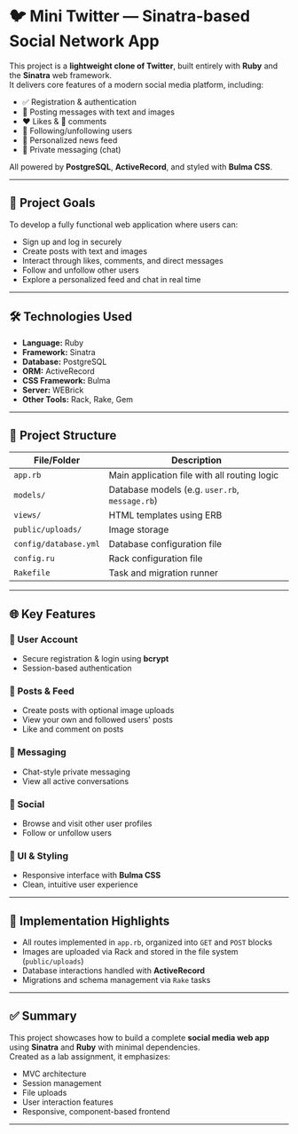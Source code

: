 # 🐦 Mini Twitter — Sinatra-based Social Network App

This project is a **lightweight clone of Twitter**, built entirely with **Ruby** and the **Sinatra** web framework.  
It delivers core features of a modern social media platform, including:

- ✅ Registration & authentication  
- 📝 Posting messages with text and images  
- ❤️ Likes & 💬 comments  
- 👥 Following/unfollowing users  
- 📰 Personalized news feed  
- 📩 Private messaging (chat)

All powered by **PostgreSQL**, **ActiveRecord**, and styled with **Bulma CSS**.

---

## 🚀 Project Goals

To develop a fully functional web application where users can:

- Sign up and log in securely
- Create posts with text and images
- Interact through likes, comments, and direct messages
- Follow and unfollow other users
- Explore a personalized feed and chat in real time

---

## 🛠 Technologies Used

- **Language:** Ruby  
- **Framework:** Sinatra  
- **Database:** PostgreSQL  
- **ORM:** ActiveRecord  
- **CSS Framework:** Bulma  
- **Server:** WEBrick  
- **Other Tools:** Rack, Rake, Gem

---

## 📁 Project Structure

| File/Folder         | Description                                       |
|---------------------|---------------------------------------------------|
| `app.rb`            | Main application file with all routing logic     |
| `models/`           | Database models (e.g. `user.rb`, `message.rb`)   |
| `views/`            | HTML templates using ERB                         |
| `public/uploads/`   | Image storage                                     |
| `config/database.yml` | Database configuration file                   |
| `config.ru`         | Rack configuration file                          |
| `Rakefile`          | Task and migration runner                        |

---

## 🌐 Key Features

### 👤 User Account
- Secure registration & login using **bcrypt**
- Session-based authentication

### 📄 Posts & Feed
- Create posts with optional image uploads
- View your own and followed users' posts
- Like and comment on posts

### 💬 Messaging
- Chat-style private messaging
- View all active conversations

### 👥 Social
- Browse and visit other user profiles
- Follow or unfollow users

### 🎨 UI & Styling
- Responsive interface with **Bulma CSS**
- Clean, intuitive user experience

---

## 🧩 Implementation Highlights

- All routes implemented in `app.rb`, organized into `GET` and `POST` blocks
- Images are uploaded via Rack and stored in the file system (`public/uploads`)
- Database interactions handled with **ActiveRecord**
- Migrations and schema management via `Rake` tasks

---

## ✅ Summary

This project showcases how to build a complete **social media web app** using **Sinatra** and **Ruby** with minimal dependencies.  
Created as a lab assignment, it emphasizes:

- MVC architecture
- Session management
- File uploads
- User interaction features
- Responsive, component-based frontend

---

